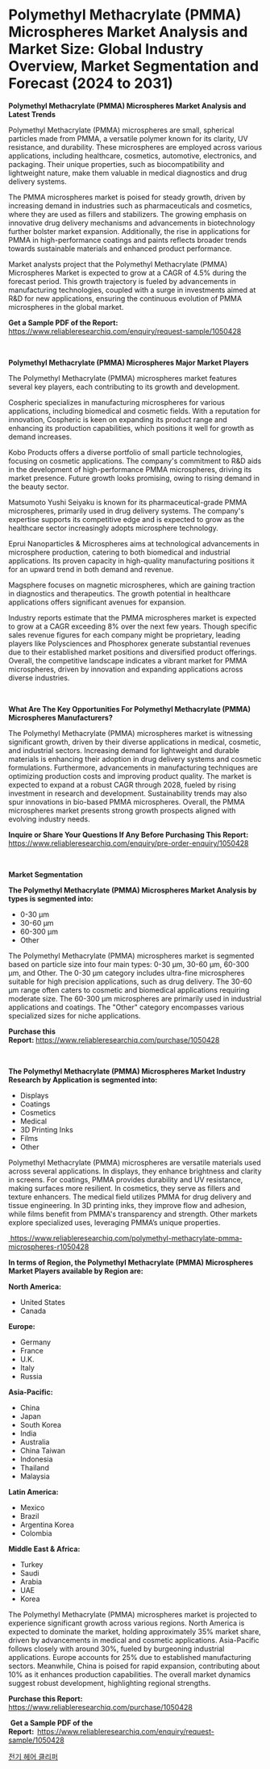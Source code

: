 <p><h1>Polymethyl Methacrylate (PMMA) Microspheres Market Analysis and Market Size: Global Industry Overview, Market Segmentation and Forecast (2024 to 2031)</h1></p><p><strong>Polymethyl Methacrylate (PMMA) Microspheres Market Analysis and Latest Trends</strong></p>
<p><p>Polymethyl Methacrylate (PMMA) microspheres are small, spherical particles made from PMMA, a versatile polymer known for its clarity, UV resistance, and durability. These microspheres are employed across various applications, including healthcare, cosmetics, automotive, electronics, and packaging. Their unique properties, such as biocompatibility and lightweight nature, make them valuable in medical diagnostics and drug delivery systems.</p><p>The PMMA microspheres market is poised for steady growth, driven by increasing demand in industries such as pharmaceuticals and cosmetics, where they are used as fillers and stabilizers. The growing emphasis on innovative drug delivery mechanisms and advancements in biotechnology further bolster market expansion. Additionally, the rise in applications for PMMA in high-performance coatings and paints reflects broader trends towards sustainable materials and enhanced product performance.</p><p>Market analysts project that the Polymethyl Methacrylate (PMMA) Microspheres Market is expected to grow at a CAGR of 4.5% during the forecast period. This growth trajectory is fueled by advancements in manufacturing technologies, coupled with a surge in investments aimed at R&D for new applications, ensuring the continuous evolution of PMMA microspheres in the global market.</p></p>
<p><strong>Get a Sample PDF of the Report:&nbsp;</strong> <a href="https://www.reliableresearchiq.com/enquiry/request-sample/1050428?utm_campaign=99&utm_medium=2&utm_source=Github&utm_content=ia&utm_term=28122024&utm_id=polymethyl-methacrylate-pmma-microspheres">https://www.reliableresearchiq.com/enquiry/request-sample/1050428</a></p>
<p>&nbsp;</p>
<p><strong>Polymethyl Methacrylate (PMMA) Microspheres Major Market Players</strong></p>
<p><p>The Polymethyl Methacrylate (PMMA) microspheres market features several key players, each contributing to its growth and development. </p><p>Cospheric specializes in manufacturing microspheres for various applications, including biomedical and cosmetic fields. With a reputation for innovation, Cospheric is keen on expanding its product range and enhancing its production capabilities, which positions it well for growth as demand increases.</p><p>Kobo Products offers a diverse portfolio of small particle technologies, focusing on cosmetic applications. The company's commitment to R&D aids in the development of high-performance PMMA microspheres, driving its market presence. Future growth looks promising, owing to rising demand in the beauty sector.</p><p>Matsumoto Yushi Seiyaku is known for its pharmaceutical-grade PMMA microspheres, primarily used in drug delivery systems. The company's expertise supports its competitive edge and is expected to grow as the healthcare sector increasingly adopts microsphere technology.</p><p>Eprui Nanoparticles & Microspheres aims at technological advancements in microsphere production, catering to both biomedical and industrial applications. Its proven capacity in high-quality manufacturing positions it for an upward trend in both demand and revenue.</p><p>Magsphere focuses on magnetic microspheres, which are gaining traction in diagnostics and therapeutics. The growth potential in healthcare applications offers significant avenues for expansion.</p><p>Industry reports estimate that the PMMA microspheres market is expected to grow at a CAGR exceeding 8% over the next few years. Though specific sales revenue figures for each company might be proprietary, leading players like Polysciences and Phosphorex generate substantial revenues due to their established market positions and diversified product offerings. Overall, the competitive landscape indicates a vibrant market for PMMA microspheres, driven by innovation and expanding applications across diverse industries.</p></p>
<p>&nbsp;</p>
<p><strong>What Are The Key Opportunities For Polymethyl Methacrylate (PMMA) Microspheres Manufacturers?</strong></p>
<p><p>The Polymethyl Methacrylate (PMMA) microspheres market is witnessing significant growth, driven by their diverse applications in medical, cosmetic, and industrial sectors. Increasing demand for lightweight and durable materials is enhancing their adoption in drug delivery systems and cosmetic formulations. Furthermore, advancements in manufacturing techniques are optimizing production costs and improving product quality. The market is expected to expand at a robust CAGR through 2028, fueled by rising investment in research and development. Sustainability trends may also spur innovations in bio-based PMMA microspheres. Overall, the PMMA microspheres market presents strong growth prospects aligned with evolving industry needs.</p></p>
<p><strong>Inquire or Share Your Questions If Any Before Purchasing This Report:</strong> <a href="https://www.reliableresearchiq.com/enquiry/pre-order-enquiry/1050428?utm_campaign=99&utm_medium=2&utm_source=Github&utm_content=ia&utm_term=28122024&utm_id=polymethyl-methacrylate-pmma-microspheres">https://www.reliableresearchiq.com/enquiry/pre-order-enquiry/1050428</a></p>
<p>&nbsp;</p>
<p><strong>Market Segmentation</strong></p>
<p><strong>The Polymethyl Methacrylate (PMMA) Microspheres Market Analysis by types is segmented into:</strong></p>
<p><ul><li>0-30 μm</li><li>30-60 μm</li><li>60-300 μm</li><li>Other</li></ul></p>
<p><p>The Polymethyl Methacrylate (PMMA) microspheres market is segmented based on particle size into four main types: 0-30 μm, 30-60 μm, 60-300 μm, and Other. The 0-30 μm category includes ultra-fine microspheres suitable for high precision applications, such as drug delivery. The 30-60 μm range often caters to cosmetic and biomedical applications requiring moderate size. The 60-300 μm microspheres are primarily used in industrial applications and coatings. The "Other" category encompasses various specialized sizes for niche applications.</p></p>
<p><strong>Purchase this Report:&nbsp;</strong><a href="https://www.reliableresearchiq.com/purchase/1050428?utm_campaign=99&utm_medium=2&utm_source=Github&utm_content=ia&utm_term=28122024&utm_id=polymethyl-methacrylate-pmma-microspheres">https://www.reliableresearchiq.com/purchase/1050428</a></p>
<p>&nbsp;</p>
<p><strong>The Polymethyl Methacrylate (PMMA) Microspheres Market Industry Research by Application is segmented into:</strong></p>
<p><ul><li>Displays</li><li>Coatings</li><li>Cosmetics</li><li>Medical</li><li>3D Printing Inks</li><li>Films</li><li>Other</li></ul></p>
<p><p>Polymethyl Methacrylate (PMMA) microspheres are versatile materials used across several applications. In displays, they enhance brightness and clarity in screens. For coatings, PMMA provides durability and UV resistance, making surfaces more resilient. In cosmetics, they serve as fillers and texture enhancers. The medical field utilizes PMMA for drug delivery and tissue engineering. In 3D printing inks, they improve flow and adhesion, while films benefit from PMMA's transparency and strength. Other markets explore specialized uses, leveraging PMMA’s unique properties.</p></p>
<p><a href="https://www.reliableresearchiq.com/polymethyl-methacrylate-pmma-microspheres-r1050428?utm_campaign=99&utm_medium=2&utm_source=Github&utm_content=ia&utm_term=28122024&utm_id=polymethyl-methacrylate-pmma-microspheres">&nbsp;https://www.reliableresearchiq.com/polymethyl-methacrylate-pmma-microspheres-r1050428</a></p>
<p><strong>In terms of Region, the Polymethyl Methacrylate (PMMA) Microspheres Market Players available by Region are:</strong></p>
<p>
    <p> <strong> North America: </strong>
        <ul>
            <li>United States</li>
            <li>Canada</li>
        </ul>
        </p> 
    <p> <strong> Europe: </strong>
        <ul>
            <li>Germany</li>
            <li>France</li>
            <li>U.K.</li>
            <li>Italy</li>
            <li>Russia</li>
        </ul>
        </p> 
    <p> <strong> Asia-Pacific: </strong>
        <ul>
            <li>China</li>
            <li>Japan</li>
            <li>South Korea</li>
            <li>India</li>
            <li>Australia</li>
            <li>China Taiwan</li>
            <li>Indonesia</li>
            <li>Thailand</li>
            <li>Malaysia</li>
        </ul>
        </p> 
    <p> <strong> Latin America: </strong>
        <ul>
            <li>Mexico</li>
            <li>Brazil</li>
            <li>Argentina Korea</li>
            <li>Colombia</li>
        </ul>
        </p> 
    <p> <strong> Middle East & Africa: </strong>
        <ul>
            <li>Turkey</li>
            <li>Saudi</li>
            <li>Arabia</li>
            <li>UAE</li>
            <li>Korea</li>
        </ul>
    </p>
    </p>
<p><p>The Polymethyl Methacrylate (PMMA) microspheres market is projected to experience significant growth across various regions. North America is expected to dominate the market, holding approximately 35% market share, driven by advancements in medical and cosmetic applications. Asia-Pacific follows closely with around 30%, fueled by burgeoning industrial applications. Europe accounts for 25% due to established manufacturing sectors. Meanwhile, China is poised for rapid expansion, contributing about 10% as it enhances production capabilities. The overall market dynamics suggest robust development, highlighting regional strengths.</p></p>
<p><strong>Purchase this Report: </strong><a href="https://www.reliableresearchiq.com/purchase/1050428?utm_campaign=99&utm_medium=2&utm_source=Github&utm_content=ia&utm_term=28122024&utm_id=polymethyl-methacrylate-pmma-microspheres">https://www.reliableresearchiq.com/purchase/1050428</a></p>
<p>&nbsp;<strong>Get a Sample PDF of the Report:&nbsp;&nbsp;</strong><a href="https://www.reliableresearchiq.com/enquiry/request-sample/1050428?utm_campaign=99&utm_medium=2&utm_source=Github&utm_content=ia&utm_term=28122024&utm_id=polymethyl-methacrylate-pmma-microspheres">https://www.reliableresearchiq.com/enquiry/request-sample/1050428</a></p>
<p><strong></strong></p>
<p><p><a href="https://github.com/sougarounis/Market-Research-Report-List-6/blob/main/952146029158.md?utm_campaign=99&utm_medium=2&utm_source=Github&utm_content=ia&utm_term=28122024&utm_id=polymethyl-methacrylate-pmma-microspheres">전기 헤어 클리퍼</a></p></p>